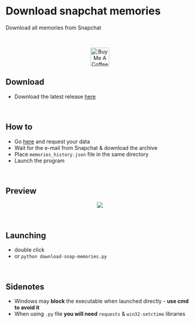 # Download snapchat memories
Download all memories from Snapchat  

<br>

<p align="center">
  <a href="http://bit.ly/BuyMeACoffee-GitHub" target="_blank"><img src="https://cdn.buymeacoffee.com/buttons/v2/default-black.png" alt="Buy Me A Coffee" height="50px"></a>
</p>

## Download
- Download the latest release [here](http://bit.ly/snap-mem-releases)

<br>

## How to
- Go [here](https://accounts.snapchat.com/accounts/downloadmydata) and request your data
- Wait for the e-mail from Snapchat & download the archive
- Place `memories_history.json` file in the same directory
- Launch the program

<br>

## Preview

<p align="center">
  <img width="auto" height="auto" src="https://user-images.githubusercontent.com/25122875/92721231-0daee180-f366-11ea-847d-ab383c306a2d.png">
</p>

<br>

## Launching
- double click
- or `python download-snap-memories.py`

<br>

## Sidenotes
- Windows may **block** the executable when launched directly - **use cmd to avoid it**
- When using `.py` file **you will need** `requests` & `win32-setctime` libraries
